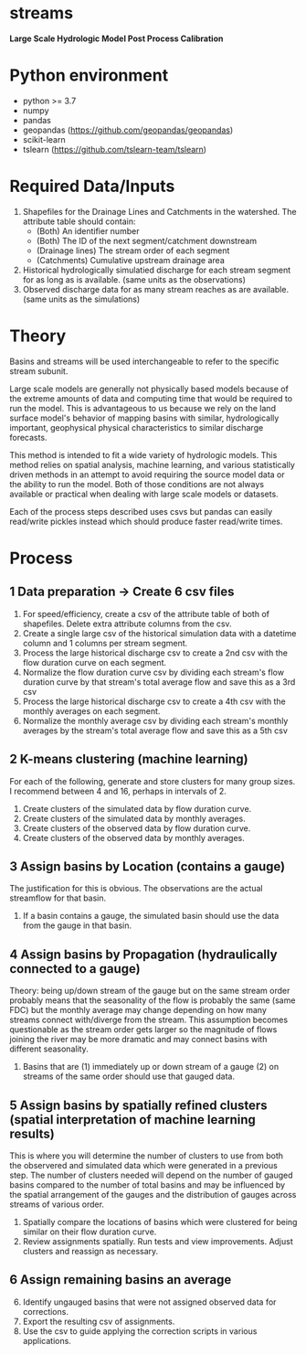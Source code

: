 # streams
**Large Scale Hydrologic Model Post Process Calibration**

# Python environment
- python >= 3.7
- numpy
- pandas
- geopandas (https://github.com/geopandas/geopandas)
- scikit-learn
- tslearn (https://github.com/tslearn-team/tslearn)

# Required Data/Inputs
1. Shapefiles for the Drainage Lines and Catchments in the watershed. The attribute table should contain:
    - (Both) An identifier number
    - (Both) The ID of the next segment/catchment downstream
    - (Drainage lines) The stream order of each segment
    - (Catchments) Cumulative upstream drainage area
2. Historical hydrologically simulatied discharge for each stream segment for as long as is available. (same units as the observations)
3. Observed discharge data for as many stream reaches as are available. (same units as the simulations)

# Theory
Basins and streams will be used interchangeable to refer to the specific stream subunit.

Large scale models are generally not physically based models because of the extreme amounts of data and computing time that 
would be required to run the model. This is advantageous to us because we rely on the land surface model's behavior of mapping 
basins with similar, hydrologically important, geophysical physical characteristics to similar discharge forecasts.

This method is intended to fit a wide variety of hydrologic models. This method relies on spatial analysis, machine learning, 
and various statistically driven methods in an attempt to avoid requiring the source model data or the ability to run the model. 
Both of those conditions are not always available or practical when dealing with large scale models or datasets.

Each of the process steps described uses csvs but pandas can easily read/write pickles instead which should produce faster read/write times.

# Process
## 1 Data preparation -> Create 6 csv files
1. For speed/efficiency, create a csv of the attribute table of both of shapefiles. Delete extra attribute columns from the csv.
1. Create a single large csv of the historical simulation data with a datetime column and 1 columns per stream segment.
1. Process the large historical discharge csv to create a 2nd csv with the flow duration curve on each segment.
1. Normalize the flow duration curve csv by dividing each stream's flow duration curve by that stream's total average flow and save this as a 3rd csv
1. Process the large historical discharge csv to create a 4th csv with the monthly averages on each segment.
1. Normalize the monthly average csv by dividing each stream's monthly averages by the stream's total average flow and save this as a 5th csv

## 2 K-means clustering (machine learning)
For each of the following, generate and store clusters for many group sizes. I recommend between 4 and 16, perhaps in intervals of 2.
1. Create clusters of the simulated data by flow duration curve.
1. Create clusters of the simulated data by monthly averages.
1. Create clusters of the observed data by flow duration curve.
1. Create clusters of the observed data by monthly averages.

## 3 Assign basins by Location (contains a gauge)
The justification for this is obvious. The observations are the actual streamflow for that basin. 

1. If a basin contains a gauge, the simulated basin should use the data from the gauge in that basin.

## 4 Assign basins by Propagation (hydraulically connected to a gauge)
Theory: being up/down stream of the gauge but on the same stream order probably means that the seasonality of the flow is 
probably the same (same FDC) but the monthly average may change depending on how many streams connect with/diverge from the stream. 
This assumption becomes questionable as the stream order gets larger so the magnitude of flows joining the river may be more 
dramatic and may connect basins with different seasonality. 

1. Basins that are (1) immediately up or down stream of a gauge (2) on streams of the same order should use that gauged data.

## 5 Assign basins by spatially refined clusters (spatial interpretation of machine learning results)
This is where you will determine the number of clusters to use from both the observered and simulated data which were generated in a previous step.
The number of clusters needed will depend on the number of gauged basins compared to the number of total basins and may be influenced by the spatial 
arrangement of the gauges and the distribution of gauges across streams of various order.

1. Spatially compare the locations of basins which were clustered for being similar on their flow duration curve.
1. Review assignments spatially. Run tests and view improvements. Adjust clusters and reassign as necessary.

## 6 Assign remaining basins an average
6. Identify ungauged basins that were not assigned observed data for corrections.
8. Export the resulting csv of assignments.
9. Use the csv to guide applying the correction scripts in various applications.